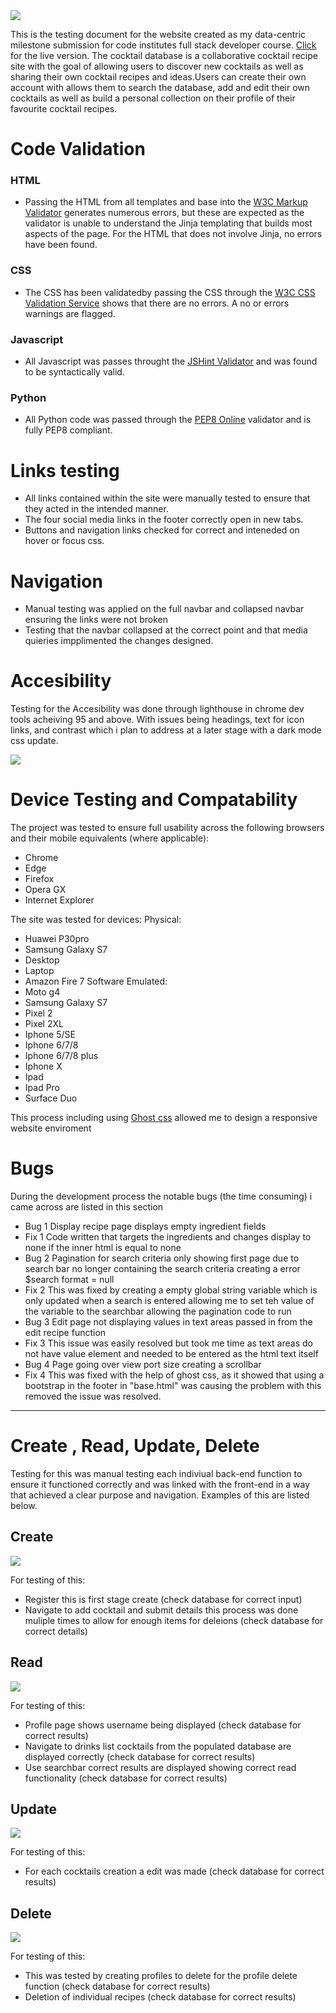 <img src="design/readme-pic.png" style="margin: auto" />

This is the testing document for the website created as my data-centric milestone submission for code
 institutes full stack developer course. [Click](https://milestone3-pf.herokuapp.com/) for the live version. 
 The cocktail database is a collaborative cocktail recipe site with the goal of allowing users to discover new cocktails
  as well as sharing their own cocktail recipes and ideas.Users can create their own account with allows them to search the database,
   add and edit their own cocktails as well as build a personal collection on their profile of their favourite cocktail recipes.

# Code Validation

### HTML

- Passing the HTML from all templates and base into the [W3C Markup Validator](https://validator.w3.org/) generates numerous errors, but these are expected as the validator is unable to understand the Jinja templating that builds most aspects of the page. For the HTML that does not involve Jinja, no errors have been found.
### CSS

- The CSS has been validatedby passing the CSS through the [W3C CSS Validation Service](https://jigsaw.w3.org/css-validator/) shows that there are no errors. A no or errors warnings are flagged.
### Javascript

- All Javascript was passes throught the [JSHint Validator](https://jshint.com/) and was found to be syntactically valid.
### Python

- All Python code was passed through the [PEP8 Online](http://pep8online.com/) validator and is fully PEP8 compliant.

# Links testing

- All links contained within the site were manually tested to ensure that they acted in the intended manner.
- The four social media links in the footer correctly open in new tabs.
- Buttons and navigation links checked for correct and inteneded on hover or focus css.

# Navigation

- Manual testing was applied on the full navbar and collapsed navbar ensuring the links were not broken
- Testing that the navbar collapsed at the correct point and that media quieries impplimented the changes designed.

# Accesibility 

Testing for the Accesibility was done through lighthouse in chrome dev tools acheiving 95 and above. With issues being headings, text for icon links, 
and contrast which i plan to address at a later stage with a dark mode css update. 

<img src="design/lighthouse.png" style="margin: auto" />

# Device Testing and Compatability

The project was tested to ensure full usability across the following browsers and their mobile equivalents (where applicable):
- Chrome
- Edge
- Firefox
- Opera GX
- Internet Explorer

The site was tested for devices:
Physical:
- Huawei P30pro
- Samsung Galaxy S7
- Desktop
- Laptop
- Amazon Fire 7
Software Emulated:
- Moto g4
- Samsung Galaxy S7
- Pixel 2
- Pixel 2XL
- Iphone 5/SE
- Iphone 6/7/8
- Iphone 6/7/8 plus
- Iphone X
- Ipad
- Ipad Pro 
- Surface Duo 

This process including using [Ghost css](http://wernull.com/2013/04/debug-ghost-css-elements-causing-unwanted-scrolling/) allowed me to design 
a responsive website enviroment

# Bugs

During the development process the notable bugs (the time consuming) i came across are listed in this section

- Bug 1
Display recipe page displays empty ingredient fields
- Fix 1
Code written that targets the ingredients and changes display to none if the inner html is equal to none
- Bug 2
Pagination for search criteria only showing first page due to search bar no longer containing the search criteria creating a error  $search format = null
-  Fix 2
This was fixed by creating a empty global string variable which is only updated when a search is entered allowing me to set teh value of the variable to the
searchbar allowing the pagination code to run
- Bug 3
Edit page not displaying values in text areas passed in from the edit recipe function
- Fix 3
This issue was easily resolved but took me time as text areas do not have value element and needed to be entered as the html text itself
- Bug 4
Page going over view port size creating a scrollbar
- Fix 4
This was fixed with the help of ghost css, as it showed that using a bootstrap in the footer in "base.html" was causing the 
problem with this removed the issue was resolved.

___

# Create , Read, Update, Delete

Testing for this was manual testing each indiviual back-end function to ensure it functioned correctly and
was linked with the front-end in a way that achieved a clear purpose and navigation. Examples of this are listed below.

## Create
<img src="design/mock-ups/add-cocktail.png" style="margin: auto" />

For testing of this:
- Register this is first stage create (check database for correct input)
- Navigate to add cocktail and submit details this process was done muliple times to allow for enough items for deleions
 (check database for correct details)

## Read
<img src="design/mock-ups/search-cocktail.png" style="margin: auto" />

For testing of this:
- Profile page shows username being displayed (check database for correct results)
- Navigate to drinks list cocktails from the populated database are displayed correctly (check database for correct results)
- Use searchbar correct results are displayed showing correct read functionality (check database for correct results)

## Update

<img src="design/mock-ups/edit-cocktail.png" style="margin: auto" />

For testing of this:
- For each cocktails creation a edit was made (check database for correct results)

## Delete

<img src="design/mock-ups/delete-cocktail.png" style="margin: auto" />

For testing of this:

- This was tested by creating profiles to delete for the profile delete function (check database for correct results)
- Deletion of individual recipes (check database for correct results)
